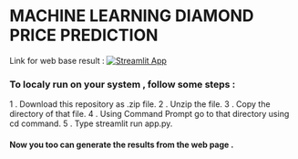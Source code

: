 # MACHINE LEARNING DIAMOND PRICE PREDICTION

Link for web base result :
[![Streamlit App](https://static.streamlit.io/badges/streamlit_badge_black_white.svg)]( https://diamond-shjfjlru5k2rmytww9sm5b.streamlit.app)

### To localy run on your system , follow some steps :
1 . Download this repository as .zip file.
2 . Unzip the file.
3 . Copy the directory of that file.
4 . Using Command Prompt go to that directory using cd command.
5 . Type streamlit run app.py.

#### Now you too can generate the results from the web page .
